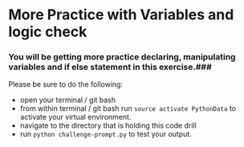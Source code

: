 # More Practice with Variables and logic check #

### You will be getting more practice declaring, manipulating variables and if else statement in this exercise.###

Please be sure to do the following:

- open your terminal / git bash
- from within terminal / git bash run `source activate PythonData` to activate your virtual environment. 
- navigate to the directory that is holding this code drill
- run `python challenge-prompt.py` to test your output. 